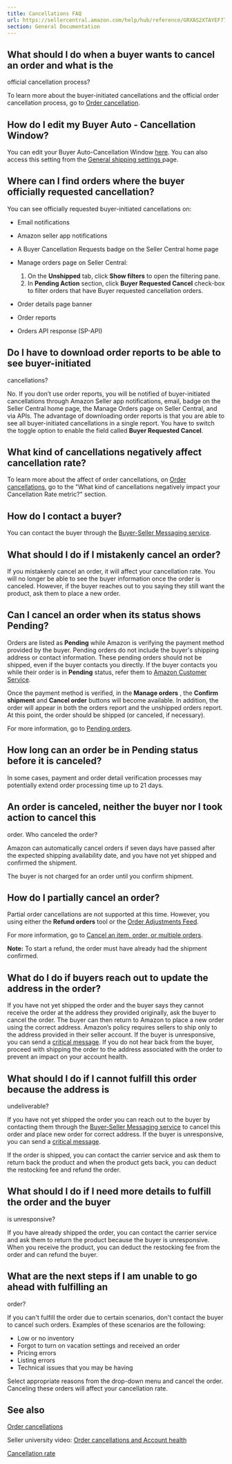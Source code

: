 ```yaml
---
title: Cancellations FAQ
url: https://sellercentral.amazon.com/help/hub/reference/GRXAS2XTAYEF77BG
section: General Documentation
---
```


##  What should I do when a buyer wants to cancel an order and what is the
official cancellation process?

To learn more about the buyer-initiated cancellations and the official order
cancellation process, go to [Order cancellation](/gp/help/G201722390).

## How do I edit my Buyer Auto - Cancellation Window?

You can edit your Buyer Auto-Cancellation Window
[here](https://sellercentral.amazon.com/fbm/buyerRequestCancellation). You can
also access this setting from the [General shipping settings
](/sbr/ref=xx_shipset_dnav_xx#settings) page.

## Where can I find orders where the buyer officially requested cancellation?

You can see officially requested buyer-initiated cancellations on:

  * Email notifications
  * Amazon seller app notifications
  * A Buyer Cancellation Requests badge on the Seller Central home page
  * Manage orders page on Seller Central:   

    1. On the **Unshipped** tab, click **Show filters** to open the filtering pane.
    2. In **Pending Action** section, click **Buyer Requested Cancel** check-box to filter orders that have Buyer requested cancellation orders.
  * Order details page banner 
  * Order reports
  * Orders API response (SP-API)

## Do I have to download order reports to be able to see buyer-initiated
cancellations?

No. If you don’t use order reports, you will be notified of buyer-initiated
cancellations through Amazon Seller app notifications, email, badge on the
Seller Central home page, the Manage Orders page on Seller Central, and via
APIs. The advantage of downloading order reports is that you are able to see
all buyer-initiated cancellations in a single report. You have to switch the
toggle option to enable the field called **Buyer Requested Cancel**.

## What kind of cancellations negatively affect cancellation rate?

To learn more about the affect of order cancellations, on [Order
cancellations](/gp/help/G201722390), go to the "What kind of cancellations
negatively impact your Cancellation Rate metric?" section.

## How do I contact a buyer?

You can contact the buyer through the [Buyer-Seller Messaging
service](/gp/help/G200389080).

## What should I do if I mistakenly cancel an order?

If you mistakenly cancel an order, it will affect your cancellation rate. You
will no longer be able to see the buyer information once the order is
canceled. However, if the buyer reaches out to you saying they still want the
product, ask them to place a new order.

##  Can I cancel an order when its status shows Pending?

Orders are listed as **Pending** while Amazon is verifying the payment method
provided by the buyer. Pending orders do not include the buyer's shipping
address or contact information. These pending orders should not be shipped,
even if the buyer contacts you directly. If the buyer contacts you while their
order is in **Pending** status, refer them to [Amazon Customer
Service](/cu/contact-us).

Once the payment method is verified, in the **Manage orders** , the **Confirm
shipment** and **Cancel order** buttons will become available. In addition,
the order will appear in both the orders report and the unshipped orders
report. At this point, the order should be shipped (or canceled, if
necessary).

For more information, go to [Pending orders](/gp/help/40571).

## How long can an order be in Pending status before it is canceled?

In some cases, payment and order detail verification processes may potentially
extend order processing time up to 21 days.

## An order is canceled, neither the buyer nor I took action to cancel this
order. Who canceled the order?

Amazon can automatically cancel orders if seven days have passed after the
expected shipping availability date, and you have not yet shipped and
confirmed the shipment.

The buyer is not charged for an order until you confirm shipment.

##  How do I partially cancel an order?

Partial order cancellations are not supported at this time. However, you using
either the **Refund orders** tool or the [Order Adjustments
Feed](/gp/help/G1611).

For more information, go to [Cancel an item, order, or multiple
orders](/gp/help/200198080).

**Note:** To start a refund, the order must have already had the shipment
confirmed.

## What do I do if buyers reach out to update the address in the order?

If you have not yet shipped the order and the buyer says they cannot receive
the order at the address they provided originally, ask the buyer to cancel the
order. The buyer can then return to Amazon to place a new order using the
correct address. Amazon’s policy requires sellers to ship only to the address
provided in their seller account. If the buyer is unresponsive, you can send a
[critical message](/gp/help/GRZ5Y5YEN9J84NAC). If you do not hear back from
the buyer, proceed with shipping the order to the address associated with the
order to prevent an impact on your account health.

## What should I do if I cannot fulfill this order because the address is
undeliverable?

If you have not yet shipped the order you can reach out to the buyer by
contacting them through the [Buyer-Seller Messaging
service](/gp/help/G200389080) to cancel this order and place new order for
correct address. If the buyer is unresponsive, you can send a [critical
message](/gp/help/GRZ5Y5YEN9J84NAC).

If the order is shipped, you can contact the carrier service and ask them to
return back the product and when the product gets back, you can deduct the
restocking fee and refund the order.

## What should I do if I need more details to fulfill the order and the buyer
is unresponsive?

If you have already shipped the order, you can contact the carrier service and
ask them to return the product because the buyer is unresponsive. When you
receive the product, you can deduct the restocking fee from the order and can
refund the buyer.

## What are the next steps if I am unable to go ahead with fulfilling an
order?

If you can't fulfill the order due to certain scenarios, don't contact the
buyer to cancel such orders. Examples of these scenarios are the following:

  * Low or no inventory
  * Forgot to turn on vacation settings and received an order
  * Pricing errors
  * Listing errors
  * Technical issues that you may be having

Select appropriate reasons from the drop-down menu and cancel the order.
Canceling these orders will affect your cancellation rate.

## See also

[Order cancellations](/help/hub/reference/G201722390)

Seller university video: [Order cancellations and Account
health](https://www.sellercentral.amazon.dev/learn/courses?moduleId=acb8f071-c398-4c09-97a8-15f81ec4ff62&ref_=su_refined_search&modLanguage=English&videoPlayer=youtube)

[Cancellation rate](/gp/help/200285210)

